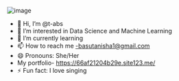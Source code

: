 ![image](https://github.com/user-attachments/assets/65d6a802-9544-4245-8884-957e9029a04c)


- 👋 Hi, I’m @t-abs
- 👀 I’m interested in Data Science and Machine Learning
- 🌱 I’m currently learning 
- 📫 How to reach me -basutanisha1@gmail.com
- 😄 Pronouns: She/Her
- My portfolio- https://66af21204b29e.site123.me/
- ⚡ Fun fact: I love singing


<!---
t-abs/t-abs is a ✨ special ✨ repository because its `README.md` (this file) appears on your GitHub profile.
You can click the Preview link to take a look at your changes.
--->
